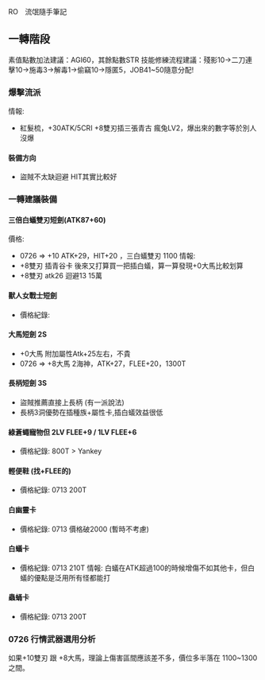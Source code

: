 RO　流氓隨手筆記

## 一轉階段
素值點數加法建議：AGI60，其餘點數STR
技能修練流程建議：殘影10→二刀連擊10→施毒3→解毒1→偷竊10→隱匿5，JOB41~50隨意分配!

### 爆擊流派
情報: 
- 紅髮梳，+30ATK/5CRI +8雙刃插三張青古 瘋兔LV2，爆出來的數字等於別人沒爆

#### 裝備方向
- 盜賊不太缺迴避  HIT其實比較好

### 一轉建議裝備
#### 三倍白蟻雙刃短劍(ATK87+60)
價格:
- 0726 => +10 ATK+29，HIT+20 ，三白蟻雙刃 1100
情報: 
- +8雙刃 插青谷卡 後來又打算買一把插白蟻，算一算發現+0大馬比較划算
- +8雙刃 atk26 迴避13 15萬
#### 獸人女戰士短劍
- 價格紀錄:

#### 大馬短劍 2S
- +0大馬 附加屬性Atk+25左右，不貴
- 0726 => +8大馬 2海神，ATK+27，FLEE+20，1300T

#### 長柄短劍 3S
- 盜賊推薦直接上長柄 (有一派說法)
- 長柄3洞優勢在插種族+屬性卡,插白蟻效益很低

#### 綠蒼蠅寵物但 2LV FLEE+9 / 1LV FLEE+6
- 價格紀錄: 800T > Yankey

#### 輕便鞋 (找+FLEE的)
- 價格紀錄: 0713  200T  

#### 白幽靈卡 
- 價格紀錄: 0713 價格破2000 (暫時不考慮)

#### 白蟻卡
- 價格紀錄: 0713  210T
情報: 白蟻在ATK超過100的時候增傷不如其他卡，但白蟻的優點是泛用所有怪都能打

#### 蟲蛹卡
- 價格紀錄: 0713  200T  

### 0726 行情武器選用分析 
如果+10雙刃 跟 +8大馬，理論上傷害區間應該差不多，價位多半落在 1100~1300之間。
